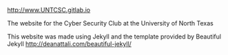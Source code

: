 http://www.UNTCSC.gitlab.io

The website for the Cyber Security Club at the University of North Texas

This website was made using Jekyll and the template provided by
Beautiful Jekyll http://deanattali.com/beautiful-jekyll/
